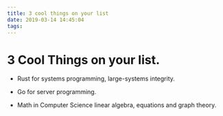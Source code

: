 ```yaml
---
title: 3 cool things on your list
date: 2019-03-14 14:45:04
tags:
---
```


# 3 Cool Things on your list.

- Rust
    for systems programming, large-systems integrity. 
- Go 
    for server programming.

- Math in Computer Science
    linear algebra, equations and graph theory.

